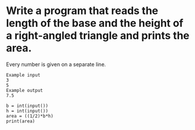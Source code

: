 # Write a program that reads the length of the base and the height of a right-angled triangle and prints the area.
Every number is given on a separate line.

``` 
Example input
3
5
Example output
7.5
```

```
b = int(input())
h = int(input())
area = ((1/2)*b*h)
print(area)
```
